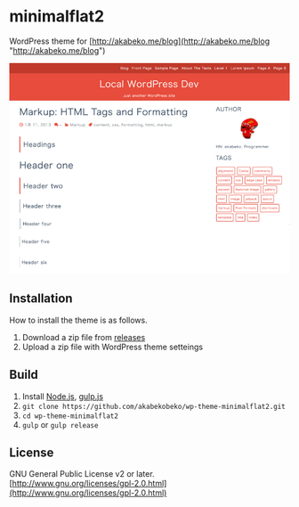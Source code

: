# minimalflat2

WordPress theme for [http://akabeko.me/blog](http://akabeko.me/blog "http://akabeko.me/blog")

![minimalflat](./src/screenshot.png)

## Installation

How to install the theme is as follows.

1. Download a zip file from [releases](https://github.com/akabekobeko/wp-theme-minimalflat2/releases "releases")
2. Upload a zip file with WordPress theme setteings

## Build

1. Install [Node.js](https://nodejs.org/ "Node.js"), [gulp.js](http://gulpjs.com/ "gulp.js")
2. `git clone https://github.com/akabekobeko/wp-theme-minimalflat2.git`
3. `cd wp-theme-minimalflat2`
4. `gulp` or `gulp release`

## License

GNU General Public License v2 or later.  
[http://www.gnu.org/licenses/gpl-2.0.html](http://www.gnu.org/licenses/gpl-2.0.html)
